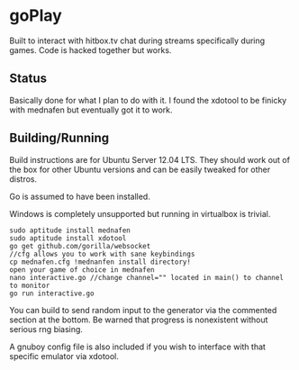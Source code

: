goPlay
======

Built to interact with hitbox.tv chat during streams specifically during games. Code is hacked together but works.

Status
-----

Basically done for what I plan to do with it. I found the xdotool to be finicky with mednafen but eventually got it to work.

Building/Running
-----
Build instructions are for Ubuntu Server 12.04 LTS. They should work out of the box for other Ubuntu versions and can be easily tweaked for other distros. 

Go is assumed to have been installed.

Windows is completely unsupported but running in virtualbox is trivial.

    sudo aptitude install mednafen
    sudo aptitude install xdotool
    go get github.com/gorilla/websocket
    //cfg allows you to work with sane keybindings
    cp mednafen.cfg !mednanfen install directory!
    open your game of choice in mednafen
    nano interactive.go //change channel="" located in main() to channel to monitor
    go run interactive.go

You can build to send random input to the generator via the commented section at the bottom. Be warned that progress is nonexistent without serious rng biasing.

A gnuboy config file is also included if you wish to interface with that specific emulator via xdotool.
